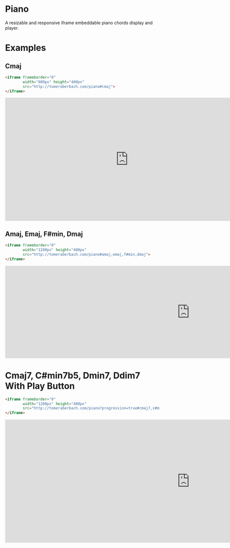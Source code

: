 # Piano
A resizable and responsive iframe embeddable piano chords display and player.

# Examples

## Cmaj
```html
<iframe frameborder="0"
        width="800px" height="400px"
        src="http://tomeraberbach.com/piano#cmaj">
</iframe>
```
<iframe frameborder="0" width="800px" height="400px" src="http://tomeraberbach.com/piano#cmaj"></iframe>

## Amaj, Emaj, F#min, Dmaj
```html
<iframe frameborder="0"
        width="1200px" height="400px"
        src="http://tomeraberbach.com/piano#amaj,emaj,f#min,dmaj">
</iframe>
```
<iframe frameborder="0" width="1200px" height="300px" src="http://tomeraberbach.com/piano#amaj,emaj,f#min,dmaj"></iframe>

# Cmaj7, C#min7b5, Dmin7, Ddim7 With Play Button
```html
<iframe frameborder="0"
        width="1200px" height="400px"
        src="http://tomeraberbach.com/piano?progression=true#cmaj7,c#min7b5,dmin7,ddim7">
</iframe>
```
<iframe frameborder="0" width="1200px" height="400px" src="http://tomeraberbach.com/piano?progression=true#cmaj7,c#min7b5,dmin7,ddim7"></iframe>